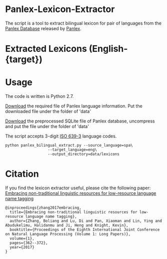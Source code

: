 # Panlex-Lexicon-Extractor
The script is a tool to extract bilingual lexicon for pair of languages from the [Panlex Database](https://db.panlex.org/) released by [Panlex](https://panlex.org/).
# Extracted Lexicons (English-{target})

# Usage
The code is written is Python 2.7.

[Download](https://drive.google.com/file/d/1tyACWPYrOQJ4m20dTjDPWtpX1XGYWtyf/view?usp=sharing) the required file of Panlex language information. Put the downloaded file under the folder of 'data'

[Download](https://drive.google.com/file/d/1WiAkuBOFt0oFARvA1OWb_YsxPIDcKigW/view?usp=sharing) the preprocessed SQLite file of Panlex database, uncompress and put the file under the folder of 'data'

The script accepts 3-digit [ISO 639-3](https://en.wikipedia.org/wiki/List_of_ISO_639-1_codes) language codes.
```
python panlex_bilingual_extract.py --source_language=spa\
				   --target_language=eng\
				   --output_directory=data/lexicons
```

# Citation
If you find the lexicon extractor useful, please cite the following paper: [Embracing non-traditional linguistic resources for low-resource language name tagging](http://www.aclweb.org/anthology/I17-1037)
```
@inproceedings{zhang2017embracing,
  title={Embracing non-traditional linguistic resources for low-resource language name tagging},
  author={Zhang, Boliang and Lu, Di and Pan, Xiaoman and Lin, Ying and Abudukelimu, Halidanmu and Ji, Heng and Knight, Kevin},
  booktitle={Proceedings of the Eighth International Joint Conference on Natural Language Processing (Volume 1: Long Papers)},
  volume={1},
  pages={362--372},
  year={2017}
}
```